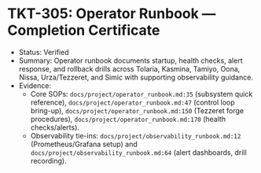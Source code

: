 # TKT-305: Operator Runbook — Completion Certificate

- Status: Verified
- Summary: Operator runbook documents startup, health checks, alert response, and rollback drills across Tolaria, Kasmina, Tamiyo, Oona, Nissa, Urza/Tezzeret, and Simic with supporting observability guidance.
- Evidence:
  - Core SOPs: `docs/project/operator_runbook.md:35` (subsystem quick reference), `docs/project/operator_runbook.md:47` (control loop bring-up), `docs/project/operator_runbook.md:150` (Tezzeret forge procedures), `docs/project/operator_runbook.md:170` (health checks/alerts).
  - Observability tie-ins: `docs/project/observability_runbook.md:12` (Prometheus/Grafana setup) and `docs/project/observability_runbook.md:64` (alert dashboards, drill recording).
